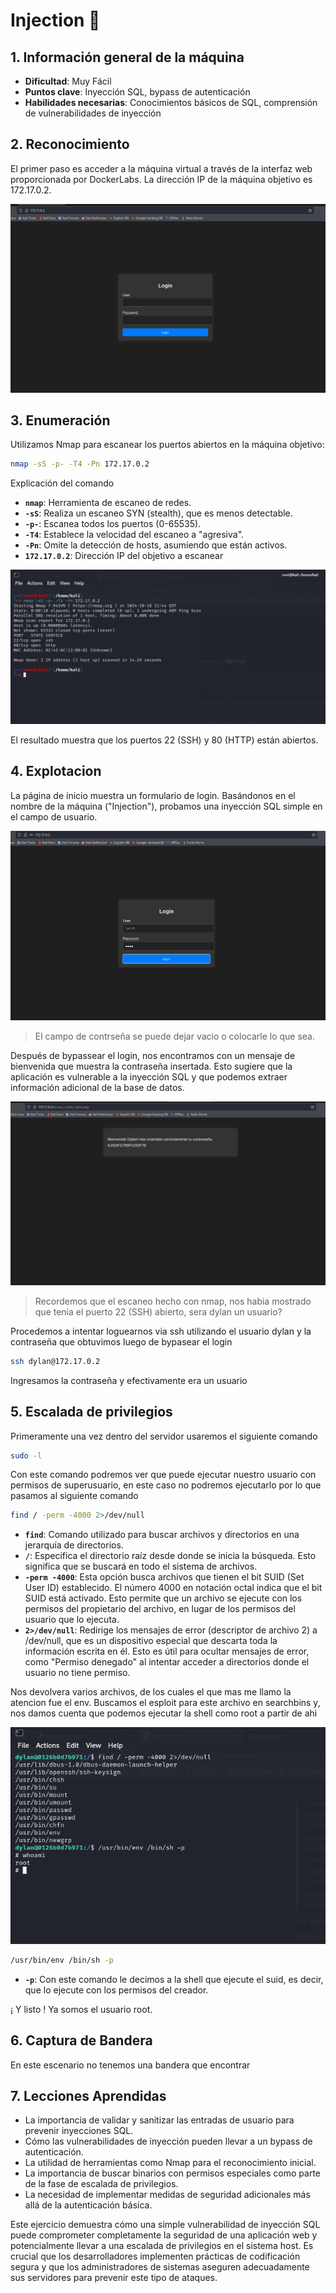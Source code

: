 # Injection 💉

## 1. Información general de la máquina

- **Dificultad**: Muy Fácil
- **Puntos clave**: Inyección SQL, bypass de autenticación
- **Habilidades necesarias**: Conocimientos básicos de SQL, comprensión de vulnerabilidades de inyección

## 2. Reconocimiento

El primer paso es acceder a la máquina virtual a través de la interfaz web proporcionada por DockerLabs. La dirección IP de la máquina objetivo es 172.17.0.2.

![Página de inicio de sesión](/assets/injection/paginaweb1.png)

## 3. Enumeración

Utilizamos Nmap para escanear los puertos abiertos en la máquina objetivo:

```bash
nmap -sS -p- -T4 -Pn 172.17.0.2
```
Explicación del comando

- **`nmap`**: Herramienta de escaneo de redes.
- **`-sS`**: Realiza un escaneo SYN (stealth), que es menos detectable.
- **`-p-`**: Escanea todos los puertos (0-65535).
- **`-T4`**: Establece la velocidad del escaneo a "agresiva".
- **`-Pn`**:  Omite la detección de hosts, asumiendo que están activos.
- **`172.17.0.2`**: Dirección IP del objetivo a escanear

![Escaneo nmap](/assets/injection/nmap.png)

El resultado muestra que los puertos 22 (SSH) y 80 (HTTP) están abiertos.

## 4. Explotacion

La página de inicio muestra un formulario de login. Basándonos en el nombre de la máquina ("Injection"), probamos una inyección SQL simple en el campo de usuario.

![Inyeccion SQL](/assets/injection/paginawebinjection.png)

> El campo de contrseña se puede dejar vacio o colocarle lo que sea.

Después de bypassear el login, nos encontramos con un mensaje de bienvenida que muestra la contraseña insertada. Esto sugiere que la aplicación es vulnerable a la inyección SQL y que podemos extraer información adicional de la base de datos.

![Bypass login](/assets/injection/paginawebpostinjection.png)

> Recordemos que el escaneo hecho con nmap, nos habia mostrado que tenia el puerto 22 (SSH) abierto, sera dylan un usuario?

Procedemos a intentar loguearnos via ssh utilizando el usuario dylan y la contraseña que obtuvimos luego de bypasear el login

```bash
ssh dylan@172.17.0.2
```
Ingresamos la contraseña y efectivamente era un usuario

## 5. Escalada de privilegios

Primeramente una vez dentro del servidor usaremos el siguiente comando

```bash
sudo -l
```
Con este comando podremos ver que puede ejecutar nuestro usuario con permisos de superusuario, en este caso no podremos ejecutarlo por lo que pasamos al siguiente comando

```bash
find / -perm -4000 2>/dev/null
```

- **`find`**: Comando utilizado para buscar archivos y directorios en una jerarquía de directorios.
- **`/`**: Especifica el directorio raíz desde donde se inicia la búsqueda. Esto significa que se buscará en todo el sistema de archivos.
- **`-perm -4000`**: Esta opción busca archivos que tienen el bit SUID (Set User ID) establecido. El número 4000 en notación octal indica que el bit SUID está activado. Esto permite que un archivo se ejecute con los permisos del propietario del archivo, en lugar de los permisos del usuario que lo ejecuta.
- **`2>/dev/null`**: Redirige los mensajes de error (descriptor de archivo 2) a /dev/null, que es un dispositivo especial que descarta toda la información escrita en él. Esto es útil para ocultar mensajes de error, como "Permiso denegado" al intentar acceder a directorios donde el usuario no tiene permiso.

Nos devolvera varios archivos, de los cuales el que mas me llamo la atencion fue el env. Buscamos el esploit para este archivo en searchbins y, nos damos cuenta que podemos ejecutar la shell como root a partir de ahi 

![Esploit](/assets/injection/escaladapriv.png)

```bash
/usr/bin/env /bin/sh -p
```

- **`-p`**: Con este comando le decimos a la shell que ejecute el suid, es decir, que lo ejecute con los permisos del creador.

¡ Y listo ! Ya somos el usuario root.

## 6. Captura de Bandera 

En este escenario no tenemos una bandera que encontrar

## 7. Lecciones Aprendidas 

- La importancia de validar y sanitizar las entradas de usuario para prevenir inyecciones SQL.
- Cómo las vulnerabilidades de inyección pueden llevar a un bypass de autenticación.
- La utilidad de herramientas como Nmap para el reconocimiento inicial.
- La importancia de buscar binarios con permisos especiales como parte de la fase de escalada de privilegios.
- La necesidad de implementar medidas de seguridad adicionales más allá de la autenticación básica.

Este ejercicio demuestra cómo una simple vulnerabilidad de inyección SQL puede comprometer completamente la seguridad de una aplicación web y potencialmente llevar a una escalada de privilegios en el sistema host. Es crucial que los desarrolladores implementen prácticas de codificación segura y que los administradores de sistemas aseguren adecuadamente sus servidores para prevenir este tipo de ataques.